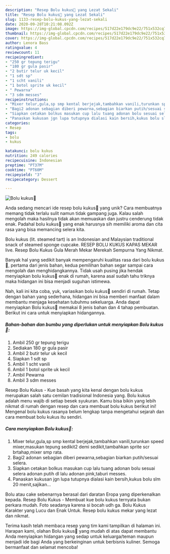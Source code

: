 ```yaml
---
description: "Resep Bolu kukus🧁 yang Lezat Sekali"
title: "Resep Bolu kukus🧁 yang Lezat Sekali"
slug: 1133-resep-bolu-kukus-yang-lezat-sekali
date: 2020-09-28T10:21:08.092Z
image: https://img-global.cpcdn.com/recipes/517d22e179dc9e22/751x532cq70/bolu-kukus🧁-foto-resep-utama.jpg
thumbnail: https://img-global.cpcdn.com/recipes/517d22e179dc9e22/751x532cq70/bolu-kukus🧁-foto-resep-utama.jpg
cover: https://img-global.cpcdn.com/recipes/517d22e179dc9e22/751x532cq70/bolu-kukus🧁-foto-resep-utama.jpg
author: Lenora Bass
ratingvalue: 4
reviewcount: 11
recipeingredient:
- "250 gr tepung terigu"
- "180 gr gula pasir"
- "2 butir telur uk kecil"
- "1 sdt sp"
- "1 scht vanili"
- "1 botol sprite uk kecil"
- " Pewarna"
- "3 sdm messes"
recipeinstructions:
- "Mixer telur,gula,sp smp kental berjejak,tambahkan vanili,turunkan speed mixer,masukan tepung sedikit2 demi sedikit,tambahkan sprite scr brtahap,mixer smp rata."
- "Bagi2 adonan sebagian diberi pewarna,sebagian biarkan putih/sesuai selera."
- "Siapkan cetakan bolkus masukan cup lalu tuang adonan bolu sesuai selera adonan putih dl lalu adonan pink,taburi messes."
- "Panaskan kukusan jgn lupa tutupnya dialasi kain bersih,kukus bolu slm 20 menit,sajikan..."
categories:
- Resep
tags:
- bolu
- kukus

katakunci: bolu kukus 
nutrition: 249 calories
recipecuisine: Indonesian
preptime: "PT37M"
cooktime: "PT60M"
recipeyield: "3"
recipecategory: Dessert

---
```



![Bolu kukus🧁](https://img-global.cpcdn.com/recipes/517d22e179dc9e22/751x532cq70/bolu-kukus🧁-foto-resep-utama.jpg)

Anda sedang mencari ide resep bolu kukus🧁 yang unik? Cara membuatnya memang tidak terlalu sulit namun tidak gampang juga. Kalau salah mengolah maka hasilnya tidak akan memuaskan dan justru cenderung tidak enak. Padahal bolu kukus🧁 yang enak harusnya sih memiliki aroma dan cita rasa yang bisa memancing selera kita.

Bolu kukus (lit. steamed tart) is an Indonesian and Malaysian traditional snack of steamed sponge cupcake. RESEP BOLU KUKUS KAPAS MEKAR live. Resep Bolu Kukus Gula Merah Mekar Merekah Sempurna Yang Nikmat.

Banyak hal yang sedikit banyak mempengaruhi kualitas rasa dari bolu kukus🧁, pertama dari jenis bahan, kedua pemilihan bahan segar sampai cara mengolah dan menghidangkannya. Tidak usah pusing jika hendak menyiapkan bolu kukus🧁 enak di rumah, karena asal sudah tahu triknya maka hidangan ini bisa menjadi suguhan istimewa.


Nah, kali ini kita coba, yuk, variasikan bolu kukus🧁 sendiri di rumah. Tetap dengan bahan yang sederhana, hidangan ini bisa memberi manfaat dalam membantu menjaga kesehatan tubuhmu sekeluarga. Anda dapat menyiapkan Bolu kukus🧁 memakai 8 jenis bahan dan 4 tahap pembuatan. Berikut ini cara untuk menyiapkan hidangannya.

<!--inarticleads1-->

##### Bahan-bahan dan bumbu yang diperlukan untuk menyiapkan Bolu kukus🧁:

1. Ambil 250 gr tepung terigu
1. Sediakan 180 gr gula pasir
1. Ambil 2 butir telur uk kecil
1. Siapkan 1 sdt sp
1. Ambil 1 scht vanili
1. Ambil 1 botol sprite uk kecil
1. Ambil  Pewarna
1. Ambil 3 sdm messes


Resep Bolu Kukus - Kue basah yang kita kenal dengan bolu kukus merupakan salah satu cemilan tradisional Indonesia yang. Bolu kukus adalah menu wajib di setiap besek syukuran. Kamu bisa bikin yang lebih nikmat di rumah dengan resep dan cara membuat bolu kukus berikut ini! Mengenal bolu kukus rasanya belum lengkap tanpa mengetahui sejarah dan cara membuat bolu kukus itu sendiri. 

<!--inarticleads2-->

##### Cara menyiapkan Bolu kukus🧁:

1. Mixer telur,gula,sp smp kental berjejak,tambahkan vanili,turunkan speed mixer,masukan tepung sedikit2 demi sedikit,tambahkan sprite scr brtahap,mixer smp rata.
1. Bagi2 adonan sebagian diberi pewarna,sebagian biarkan putih/sesuai selera.
1. Siapkan cetakan bolkus masukan cup lalu tuang adonan bolu sesuai selera adonan putih dl lalu adonan pink,taburi messes.
1. Panaskan kukusan jgn lupa tutupnya dialasi kain bersih,kukus bolu slm 20 menit,sajikan...


Bolu atau cake sebenarnya berasal dari daratan Eropa yang diperkenalkan kepada. Resep Bolu Kukus - Membuat kue bolu kukus ternyata bukan perkara mudah. Foto seadanya karena si bocah udh ga. Bolu Kukus Karakter yang Lucu dan Enak Untuk. Resep bolu kukus mekar yang lezat dan nikmat. 

Terima kasih telah membaca resep yang tim kami tampilkan di halaman ini. Harapan kami, olahan Bolu kukus🧁 yang mudah di atas dapat membantu Anda menyiapkan hidangan yang sedap untuk keluarga/teman maupun menjadi ide bagi Anda yang berkeinginan untuk berbisnis kuliner. Semoga bermanfaat dan selamat mencoba!
